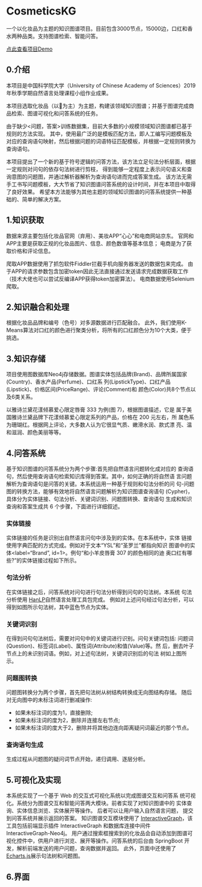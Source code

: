 # CosmeticsKG
一个以化妆品为主题的知识图谱项目。目前包含3000节点，15000边，口红和香水两种品类。支持图谱检索、智能问答。

[点此查看项目Demo](http://60.205.227.226:8080/CosmeticsKG-Web/)

## 0.介绍
本项目是中国科学院大学（University of Chinese Academy of Sciences）2019年秋季学期自然语言处理课程小组作业成果。

本项目选取化妆品（以💄为主）为主题，构建该领域知识图谱；并基于图谱完成商品检索、图谱可视化和问答系统的任务。

由于缺少<问题，答案>训练数据集，目前大多数的小规模领域知识图谱都已基于规则的方法实现。
其中，使用最广泛的是模板匹配方法，即人工编写问题模板及对应的查询语句映射，然后根据问题的词语特征匹配模板，并根据一定规则转换为查询语句。

本项目提出了一个新的基于符号逻辑的问答方法，该方法立足句法分析层面，根据一定规则对问句的依存句法树进行剪枝，
得到能够一定程度上表示问句语义和查询意图的问题图，并通过解析器解析为查询语句进而完成答案生成。
该方法无需手工书写问题模板，大大节省了知识图谱问答系统的设计时间，并在本项目中取得了良好效果。
希望本方法能够为其他主题的领域知识图谱的问答系统提供一种基础的、简单的解决方案。

## 1.知识获取
数据来源主要包括化妆品官网（弃用）、美妆APP“心心”和电商网站京东。
官网和APP主要是获取正规的化妆品图片、信息、颜色数值等基本信息；
电商是为了获取价格和评论信息。

爬取APP数据使用了抓包软件Fiddler拦截手机向服务器发送的数据包来完成。
由于APP的请求参数包含加密token因此无法直接通过发送请求完成数据获取工作（技术大佬也可以尝试反编译APP获得token加密算法）。
电商数据使用Selenium爬取。
## 2.知识融合和处理
根据化妆品品牌和编号（色号）对多源数据进行匹配融合。
此外，我们使用K-Means算法对口红的颜色进行聚类分析，将所有的口红颜色分为10个大类，便于挑选。

## 3.知识存储
项目使用图数据库Neo4j存储数据。图谱实体包括品牌(Brand)、品牌所属国家(Country)、香水产品(Perfume)、口红系 列(LipstickType)、口红产品(Lipstick)、价格区间(PriceRange)、评论(Comment)和
颜色(Color)共8个节点以及6类关系。

以雅诗兰黛花漾倾慕爱心限定唇膏 333 为例(图 7)，根据图谱描述，它是 属于美国雅诗兰黛品牌下花漾倾慕爱心限定系列的产品，价格在 200 元左右，所 属色系为珊瑚红。根据网上评论，大多数人认为它很显气质、嫩滑水润、款式漂 亮、温和滋润、颜色美丽等等。
## 4.问答系统
基于知识图谱的问答系统分为两个步骤:首先把自然语言问题转化成对应的
查询语句，然后使用查询语句检索知识库得到答案。其中，如何正确的将自然语 言问题解析为查询语句是问答的关键。本系统运用一种基于规则和句法分析的问 句-问题图的转换方法，能够有效地将自然语言问题解析为知识图谱查询语句 (Cypher)，具体分为实体链接、句法分析、关键词识别、问题图转换、查询语句 生成和知识查询和答案生成共 6 个步骤，下面进行详细叙述。
### 实体链接
实体链接的任务是识别出自然语言问句中涉及到的实体。在本系统中，实体
链接使用字典匹配的方式完成。例如对于文本“YSL”和“圣罗兰”都指向知识 图谱中的实体<label=“Brand”, id=1>。例句“和小羊皮唇膏 307 的颜色相同的迪 奥口红有哪些?”的实体链接过程如下所示。

### 句法分析
在实体链接之后，问答系统对问句进行句法分析得到问句的句法树。本系统
句法分析使用 [HanLP](https://github.com/hankcs/hanlp)自然语言处理工具包完成。 例如对上述问句经过句法分析，可以得到如图所示句法树，其中蓝色节点为实体。

### 关键词识别
在得到问句句法树后，需要对问句中的关键词进行识别。问句关键词包括: 问题词(Question)、标签词(Label)、属性词(Attribute)和值(Value)等。然 后，删去叶子节点上的未识别词语。例如，对上述句法树，关键词识别后的句法 树如上图所示。

### 问题图转换
问题图转换分为两个步骤，首先把句法树从树结构转换成无向图结构存储。 随后对无向图中的未标注词进行删减操作:
+ 如果未标注词的度为1，直接删除;
+ 如果未标注词的度为2，删除并连接左右节点;
+ 如果未标注词的度大于2，删除并将其他边连向距离疑问词最近的那个节点。

### 查询语句生成
生成过程从问题图的疑问词节点开始，递归调用、逐层分析。
## 5.可视化及实现
本系统实现了一个基于 Web 的交互式可视化系统以完成图谱交互和问答系
统可视化。系统分为图谱交互和智能问答两大模块。前者实现了对知识图谱中的 实体查询、实体信息浏览、实体展开等操作。
后者可以让用户输入自然语言问题， 提交到问答系统并展示返回的答案。
知识图谱交互模块使用了 [InteractiveGraph](https://github.com/grapheco/InteractiveGraph)，该工具包括前端显示插件 InteractiveGraph 和数据库连接中间件 InteractiveGraph-Neo4j。
用户通过搜索框搜索到的化妆品会自动添加到图谱可视化控件中，供用户进行浏览、展开等操作。问答系统的后台由 SpringBoot 开发，解析前端发送的用户问题，查询数据并返回。
此外，页面中还使用了 [Echarts.js](https://www.echartsjs.com/en/index.html)展示句法树和问题图。
## 6.界面
